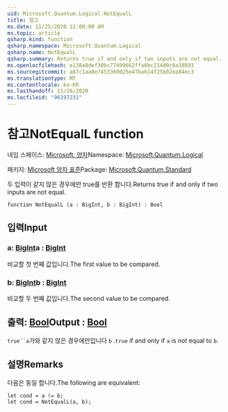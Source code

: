 ```yaml
---
uid: Microsoft.Quantum.Logical.NotEqualL
title: 참고
ms.date: 11/25/2020 12:00:00 AM
ms.topic: article
qsharp.kind: function
qsharp.namespace: Microsoft.Quantum.Logical
qsharp.name: NotEqualL
qsharp.summary: Returns true if and only if two inputs are not equal.
ms.openlocfilehash: e138a8def30bc77499662ffa6bc214d0c6a38893
ms.sourcegitcommit: a87c1aa8e7453360025e47ba614f25b02ea84ec3
ms.translationtype: MT
ms.contentlocale: ko-KR
ms.lasthandoff: 11/26/2020
ms.locfileid: "96197231"
---
```

# <a name="notequall-function"></a><span data-ttu-id="ec0e9-102">참고</span><span class="sxs-lookup"><span data-stu-id="ec0e9-102">NotEqualL function</span></span>

<span data-ttu-id="ec0e9-103">네임 스페이스: [Microsoft. 양자](xref:Microsoft.Quantum.Logical)</span><span class="sxs-lookup"><span data-stu-id="ec0e9-103">Namespace: [Microsoft.Quantum.Logical](xref:Microsoft.Quantum.Logical)</span></span>

<span data-ttu-id="ec0e9-104">패키지: [Microsoft 양자 표준](https://nuget.org/packages/Microsoft.Quantum.Standard)</span><span class="sxs-lookup"><span data-stu-id="ec0e9-104">Package: [Microsoft.Quantum.Standard](https://nuget.org/packages/Microsoft.Quantum.Standard)</span></span>


<span data-ttu-id="ec0e9-105">두 입력이 같지 않은 경우에만 true를 반환 합니다.</span><span class="sxs-lookup"><span data-stu-id="ec0e9-105">Returns true if and only if two inputs are not equal.</span></span>

```qsharp
function NotEqualL (a : BigInt, b : BigInt) : Bool
```


## <a name="input"></a><span data-ttu-id="ec0e9-106">입력</span><span class="sxs-lookup"><span data-stu-id="ec0e9-106">Input</span></span>

### <a name="a--bigint"></a><span data-ttu-id="ec0e9-107">a: [BigInt](xref:microsoft.quantum.lang-ref.bigint)</span><span class="sxs-lookup"><span data-stu-id="ec0e9-107">a : [BigInt](xref:microsoft.quantum.lang-ref.bigint)</span></span>

<span data-ttu-id="ec0e9-108">비교할 첫 번째 값입니다.</span><span class="sxs-lookup"><span data-stu-id="ec0e9-108">The first value to be compared.</span></span>


### <a name="b--bigint"></a><span data-ttu-id="ec0e9-109">b: [BigInt](xref:microsoft.quantum.lang-ref.bigint)</span><span class="sxs-lookup"><span data-stu-id="ec0e9-109">b : [BigInt](xref:microsoft.quantum.lang-ref.bigint)</span></span>

<span data-ttu-id="ec0e9-110">비교할 두 번째 값입니다.</span><span class="sxs-lookup"><span data-stu-id="ec0e9-110">The second value to be compared.</span></span>



## <a name="output--bool"></a><span data-ttu-id="ec0e9-111">출력: [Bool](xref:microsoft.quantum.lang-ref.bool)</span><span class="sxs-lookup"><span data-stu-id="ec0e9-111">Output : [Bool](xref:microsoft.quantum.lang-ref.bool)</span></span>

<span data-ttu-id="ec0e9-112">`true``a`가와 같지 않은 경우에만입니다 `b` .</span><span class="sxs-lookup"><span data-stu-id="ec0e9-112">`true` if and only if `a` is not equal to `b`.</span></span>

## <a name="remarks"></a><span data-ttu-id="ec0e9-113">설명</span><span class="sxs-lookup"><span data-stu-id="ec0e9-113">Remarks</span></span>

<span data-ttu-id="ec0e9-114">다음은 동일 합니다.</span><span class="sxs-lookup"><span data-stu-id="ec0e9-114">The following are equivalent:</span></span>

```Q#
let cond = a != b;
let cond = NotEqualL(a, b);
```